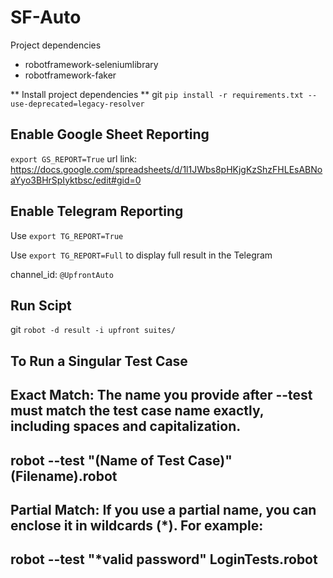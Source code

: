# SF-Auto

Project dependencies
- robotframework-seleniumlibrary
- robotframework-faker

** Install project dependencies **
git `pip install -r requirements.txt --use-deprecated=legacy-resolver`

## Enable Google Sheet Reporting 
`export GS_REPORT=True`
url link: 
https://docs.google.com/spreadsheets/d/1l1JWbs8pHKjgKzShzFHLEsABNoaYyo3BHrSpIyktbsc/edit#gid=0
## Enable Telegram Reporting 
Use `export TG_REPORT=True`

Use `export TG_REPORT=Full` to display full result in the Telegram

channel_id: `@UpfrontAuto`

## Run Scipt
git `robot -d result -i upfront suites/`

## To Run a Singular Test Case
## Exact Match: The name you provide after --test must match the test case name exactly, including spaces and capitalization.
   ## robot --test "(Name of Test Case)"  (Filename).robot
## Partial Match: If you use a partial name, you can enclose it in wildcards (*). For example:
   ## robot --test "*valid password" LoginTests.robot
